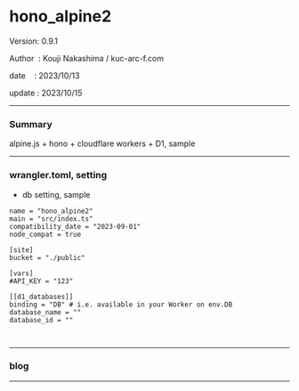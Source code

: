 ﻿# hono_alpine2

 Version: 0.9.1

 Author  : Kouji Nakashima / kuc-arc-f.com

 date    : 2023/10/13 

 update  : 2023/10/15 

***
### Summary

alpine.js + hono + cloudflare workers + D1, sample

***
### wrangler.toml, setting

* db setting, sample
```
name = "hono_alpine2"
main = "src/index.ts"
compatibility_date = "2023-09-01"
node_compat = true

[site]
bucket = "./public"

[vars]
#API_KEY = "123"

[[d1_databases]]
binding = "DB" # i.e. available in your Worker on env.DB
database_name = ""
database_id = ""



```
***
### blog 

***

